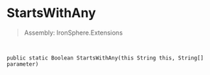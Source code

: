 ﻿

# StartsWithAny

> Assembly: IronSphere.Extensions



```


public static Boolean StartsWithAny(this String this, String[] parameter)
```